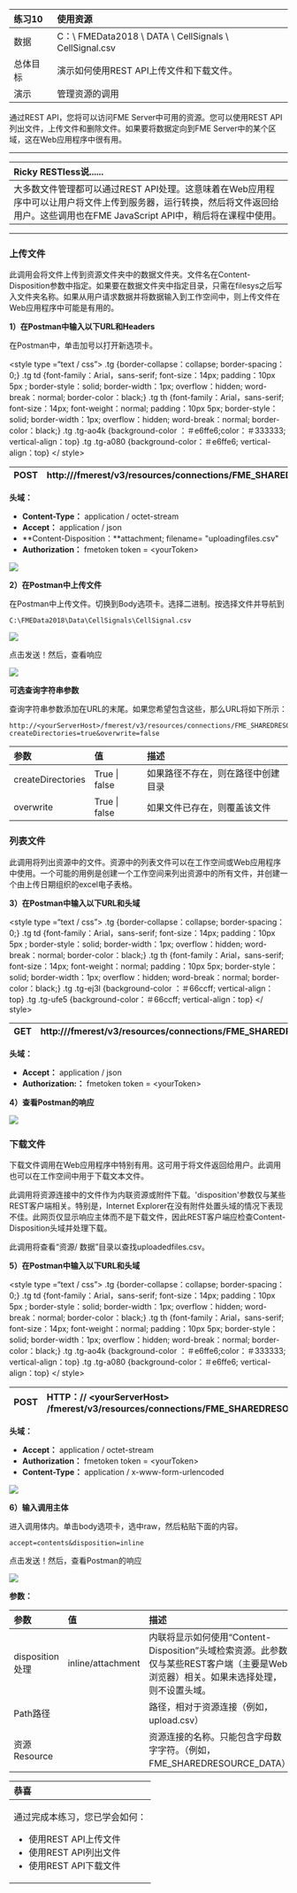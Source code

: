 |  练习10 |  使用资源 |
| :--- | :--- |
| 数据 | C：\ FMEData2018 \ DATA \ CellSignals \ CellSignal.csv |
| 总体目标 |  演示如何使用REST API上传文件和下载文件。 |
| 演示 |  管理资源的调用 |

通过REST API，您将可以访问FME Server中可用的资源。您可以使用REST API列出文件，上传文件和删除文件。如果要将数据定向到FME Server中的某个区域，这在Web应用程序中很有用。

---

|  Ricky RESTless说...... |
| :--- |
| 大多数文件管理都可以通过REST API处理。这意味着在Web应用程序中可以让用户将文件上传到服务器，运行转换，然后将文件返回给用户。这些调用也在FME JavaScript API中，稍后将在课程中使用。 |

---

### 上传文件

此调用会将文件上传到资源文件夹中的数据文件夹。文件名在Content-Disposition参数中指定。如果要在数据文件夹中指定目录，只需在filesys之后写入文件夹名称。如果从用户请求数据并将数据输入到工作空间中，则上传文件在Web应用程序中可能是有用的。

  
**1）在Postman中输入以下URL和Headers**

在Postman中，单击加号以打开新选项卡。 

&lt;style type =“text / css”&gt; .tg {border-collapse：collapse; border-spacing：0;} .tg td {font-family：Arial，sans-serif; font-size：14px; padding：10px 5px ; border-style：solid; border-width：1px; overflow：hidden; word-break：normal; border-color：black;} .tg th {font-family：Arial，sans-serif; font-size：14px; font-weight：normal; padding：10px 5px; border-style：solid; border-width：1px; overflow：hidden; word-break：normal; border-color：black;} .tg .tg-ao4k {background-color ：＃e6ffe6;color：＃333333; vertical-align：top} .tg .tg-a080 {background-color：＃e6ffe6; vertical-align：top} &lt;/ style&gt;

| POST | http:///fmerest/v3/resources/connections/FME\_SHAREDRESOURCE\_DATA/filesys/ |
| :--- | :--- |


**头域：**

* **Content-Type：** application / octet-stream
* **Accept：** application / json
* **Content-Disposition：**attachment; filename= "uploadingfiles.csv"
* **Authorization：** fmetoken token = &lt;yourToken&gt;

[![](../.gitbook/assets/image6.2.1.fileuploadrequest.png)](https://github.com/xuhengxx/FMETraining-1/tree/b47e2c2ddcf98cce07f6af233242f0087d2d374d/FMESERVER_RESTAPI6ServerAdmin/Images/image6.2.1.FileUploadRequest.png)

  
**2）在Postman中上传文件**  


在Postman中上传文件。切换到Body选项卡。选择二进制。按选择文件并导航到

```text
C:\FMEData2018\Data\CellSignals\CellSignal.csv
```

[![](../.gitbook/assets/image6.2.2.cellsignal.png)](https://github.com/xuhengxx/FMETraining-1/tree/b47e2c2ddcf98cce07f6af233242f0087d2d374d/FMESERVER_RESTAPI6ServerAdmin/Images/image6.2.2.CellSignal.png)

点击发送！然后，查看响应

[![](../.gitbook/assets/image6.2.3.fileuploadresponse.png)](https://github.com/xuhengxx/FMETraining-1/tree/b47e2c2ddcf98cce07f6af233242f0087d2d374d/FMESERVER_RESTAPI6ServerAdmin/Images/image6.2.3.FileUploadResponse.png)

**可选查询字符串参数**

查询字符串参数添加在URL的末尾。如果您希望包含这些，那么URL将如下所示：

```text
http://<yourServerHost>/fmerest/v3/resources/connections/FME_SHAREDRESOURCE_DATA/filesys?createDirectories=true&overwrite=false
```

| 参数 | 值 | 描述 |
| :--- | :--- | :--- |
| createDirectories | True \| false | 如果路径不存在，则在路径中创建目录 |
| overwrite | True \| false |  如果文件已存在，则覆盖该文件 |

### 列表文件

此调用将列出资源中的文件。资源中的列表文件可以在工作空间或Web应用程序中使用。一个可能的用例是创建一个工作空间来列出资源中的所有文件，并创建一个由上传日期组织的excel电子表格。

  
**3）在Postman中输入以下URL和头域** 

&lt;style type =“text / css”&gt; .tg {border-collapse：collapse; border-spacing：0;} .tg td {font-family：Arial，sans-serif; font-size：14px; padding：10px 5px ; border-style：solid; border-width：1px; overflow：hidden; word-break：normal; border-color：black;} .tg th {font-family：Arial，sans-serif; font-size：14px; font-weight：normal; padding：10px 5px; border-style：solid; border-width：1px; overflow：hidden; word-break：normal; border-color：black;} .tg .tg-ej3l {background-color ：＃66ccff; vertical-align：top} .tg .tg-ufe5 {background-color：＃66ccff; vertical-align：top} &lt;/ style&gt;

| GET | http:///fmerest/v3/resources/connections/FME\_SHAREDRESOURCE\_DATA/filesys/ |
| :--- | :--- |


**头域：**

* **Accept：** application / json
* **Authorization:：** fmetoken token = &lt;yourToken&gt;

  
**4）查看Postman的响应**

[![](../.gitbook/assets/image6.2.4.listfileresult.png)](https://github.com/xuhengxx/FMETraining-1/tree/b47e2c2ddcf98cce07f6af233242f0087d2d374d/FMESERVER_RESTAPI6ServerAdmin/Images/image6.2.4.ListFileResult.png)

### 下载文件

下载文件调用在Web应用程序中特别有用。这可用于将文件返回给用户。此调用也可以在工作空间中用于下载文本文件。

此调用将资源连接中的文件作为内联资源或附件下载。'disposition'参数仅与某些REST客户端相关。特别是，Internet Explorer在没有附件处置头域的情况下表现不佳。此网页仅显示响应主体而不是下载文件，因此REST客户端应检查Content-Disposition头域并处理下载。

此调用将查看“资源/ 数据”目录以查找uploadedfiles.csv。

  
**5）在Postman中输入以下URL和头域** 

&lt;style type =“text / css”&gt; .tg {border-collapse：collapse; border-spacing：0;} .tg td {font-family：Arial，sans-serif; font-size：14px; padding：10px 5px ; border-style：solid; border-width：1px; overflow：hidden; word-break：normal; border-color：black;} .tg th {font-family：Arial，sans-serif; font-size：14px; font-weight：normal; padding：10px 5px; border-style：solid; border-width：1px; overflow：hidden; word-break：normal; border-color：black;} .tg .tg-ao4k {background-color ：＃e6ffe6;color：＃333333; vertical-align：top} .tg .tg-a080 {background-color：＃e6ffe6; vertical-align：top} &lt;/ style&gt;

| POST | HTTP：// &lt;yourServerHost&gt; /fmerest/v3/resources/connections/FME\_SHAREDRESOURCE\_DATA/download/uploadingfiles.csv |
| :--- | :--- |


**头域：**

* **Accept：** application / octet-stream
* **Authorization：** fmetoken token = &lt;yourToken&gt;
* **Content-Type：** application / x-www-form-urlencoded

[![](../.gitbook/assets/image6.2.5.filedownloadrequest.png)](https://github.com/xuhengxx/FMETraining-1/tree/b47e2c2ddcf98cce07f6af233242f0087d2d374d/FMESERVER_RESTAPI6ServerAdmin/Images/image6.2.5.FileDownloadRequest.png)

  
**6）输入调用主体**

进入调用体内。单击body选项卡，选中raw，然后粘贴下面的内容。

```text
accept=contents&disposition=inline
```

点击发送！然后，查看Postman的响应

[![](../.gitbook/assets/image6.2.6.csvdownload.png)](https://github.com/xuhengxx/FMETraining-1/tree/b47e2c2ddcf98cce07f6af233242f0087d2d374d/FMESERVER_RESTAPI6ServerAdmin/Images/image6.2.6.CSVDownload.png)

**参数：**

| 参数 | 值 | 描述 |
| :--- | :--- | :--- |
| disposition处理 |  inline/attachment | 内联将显示如何使用“Content-Disposition”头域检索资源。此参数仅与某些REST客户端（主要是Web浏览器）相关。如果未选择处理，则不设置头域。 |
| Path路径 |  |  路径，相对于资源连接（例如，upload.csv） |
| 资源Resource |  | 资源连接的名称。只能包含字母数字字符。（例如，FME\_SHAREDRESOURCE\_DATA） |

<table>
  <thead>
    <tr>
      <th style="text-align:left">恭喜</th>
    </tr>
  </thead>
  <tbody>
    <tr>
      <td style="text-align:left">
        <p>通过完成本练习，您已学会如何：
          <br />
        </p>
        <ul>
          <li>使用REST API上传文件</li>
          <li>使用REST API列出文件</li>
          <li>使用REST API下载文件</li>
        </ul>
      </td>
    </tr>
  </tbody>
</table>
